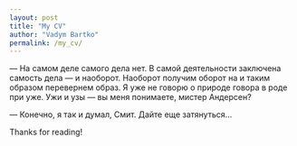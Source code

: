 ```yaml
---
layout: post
title: "My CV"
author: "Vadym Bartko"
permalink: /my_cv/
---
```



— На самом деле самого дела нет. В самой деятельности заключена самость дела — и наоборот. Наоборот получим оборот на и таким образом перевернем образ. Я уже не говорю о природе говора в роде при уже. Ужи и узы — вы меня понимаете, мистер Андерсен?

— Конечно, я так и думал, Смит. Дайте еще затянуться…


Thanks for reading!
